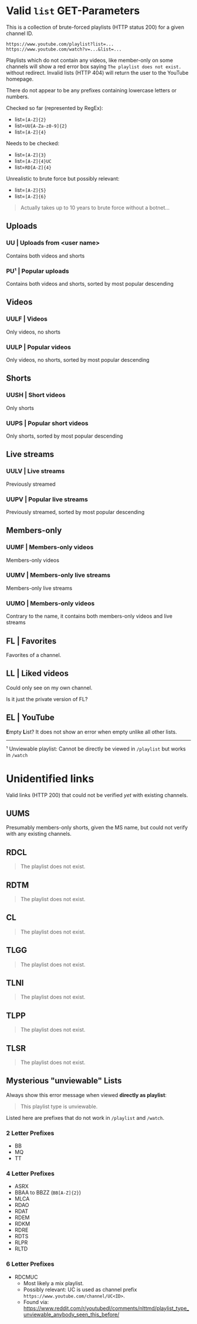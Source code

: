 # Valid `list` GET-Parameters
This is a collection of brute-forced playlists (HTTP status 200) for a given channel ID.

```
https://www.youtube.com/playlist?list=...
https://www.youtube.com/watch?v=...&list=...
```

Playlists which do not contain any videos, like member-only on some channels
will show a red error box saying `The playlist does not exist.` without redirect.
Invalid lists (HTTP 404) will return the user to the YouTube homepage.

There do not appear to be any prefixes containing lowercase letters or numbers.

Checked so far (represented by RegEx):
- list=`[A-Z]{2}`
- list=`UU[A-Za-z0-9]{2}`
- list=`[A-Z]{4}`

Needs to be checked:
- list=`[A-Z]{3}`
- list=`[A-Z]{4}UC`
- list=`RD[A-Z]{4}`

Unrealistic to brute force but possibly relevant:
- list=`[A-Z]{5}`
- list=`[A-Z]{6}`

> Actually takes up to 10 years to brute force without a botnet...

## Uploads

### UU | Uploads from \<user name>
Contains both videos and shorts

### PU¹ | Popular uploads
Contains both videos and shorts, sorted by most popular descending

## Videos

### UULF | Videos
Only videos, no shorts

### UULP | Popular videos
Only videos, no shorts, sorted by most popular descending

## Shorts

### UUSH | Short videos
Only shorts

### UUPS | Popular short videos
Only shorts, sorted by most popular descending

## Live streams

### UULV | Live streams
Previously streamed

### UUPV | Popular live streams
Previously streamed, sorted by most popular descending

## Members-only

### UUMF | Members-only videos
Members-only videos

### UUMV | Members-only live streams
Members-only live streams

### UUMO | Members-only videos
Contrary to the name, it contains both members-only videos and live streams

## FL | Favorites
Favorites of a channel.

## LL | Liked videos
Could only see on my own channel.

Is it just the private version of FL?

## EL | YouTube
**E**mpty **L**ist? It does not show an error when empty unlike all other lists.

---

¹ Unviewable playlist: Cannot be directly be viewed in `/playlist` but works in `/watch`

# Unidentified links
Valid links (HTTP 200) that could not be verified _yet_ with existing channels.

## UUMS
Presumably members-only shorts, given the MS name, but could not verify with any existing channels.

## RDCL
>  The playlist does not exist.

## RDTM
>  The playlist does not exist.

## CL
> The playlist does not exist.

## TLGG
> The playlist does not exist.

## TLNI
> The playlist does not exist.

## TLPP
> The playlist does not exist.

## TLSR
> The playlist does not exist.

## Mysterious "unviewable" Lists
Always show this error message when viewed **directly as playlist**:
> This playlist type is unviewable.

Listed here are prefixes that do not work in `/playlist` and `/watch`.

### 2 Letter Prefixes
- BB
- MQ
- TT

### 4 Letter Prefixes
- ASRX
- BBAA to BBZZ (`BB[A-Z]{2}`)
- MLCA
- RDAO
- RDAT
- RDEM
- RDKM
- RDRE
- RDTS
- RLPR
- RLTD

### 6 Letter Prefixes
- RDCMUC
  - Most likely a mix playlist.
  - Possibly relevant: UC is used as channel prefix `https://www.youtube.com/channel/UC<ID>`.
  - Found via: https://www.reddit.com/r/youtubedl/comments/nlttmd/playlist_type_unviewable_anybody_seen_this_before/
